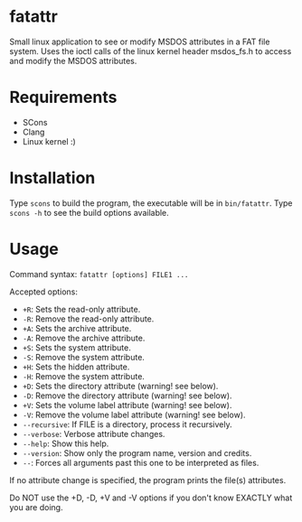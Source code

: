 fatattr
=======

Small linux application to see or modify MSDOS attributes in a FAT file system.
Uses the ioctl calls of the linux kernel header msdos_fs.h to access and modify the MSDOS attributes.


Requirements
============

- SCons
- Clang
- Linux kernel :)


Installation
============
Type `scons` to build the program, the executable will be in `bin/fatattr`.
Type `scons -h` to see the build options available.


Usage
=====
Command syntax:
`fatattr [options] FILE1 ...`

Accepted options:

- `+R`: Sets the read-only attribute.
- `-R`: Remove the read-only attribute.
- `+A`: Sets the archive attribute.
- `-A`: Remove the archive attribute.
- `+S`: Sets the system attribute.
- `-S`: Remove the system attribute.
- `+H`: Sets the hidden attribute.
- `-H`: Remove the system attribute.
- `+D`: Sets the directory attribute (warning! see below).
- `-D`: Remove the directory attribute (warning! see below).
- `+V`: Sets the volume label attribute (warning! see below).
- `-V`: Remove the volume label attribute (warning! see below).
- `--recursive`: If FILE is a directory, process it recursively.
- `--verbose`: Verbose attribute changes.
- `--help`: Show this help.
- `--version`: Show only the program name, version and credits.
- `--`: Forces all arguments past this one to be interpreted as files.

If no attribute change is specified, the program prints the file(s) attributes.

Do NOT use the +D, -D, +V and -V options if you don't know EXACTLY what you are doing.
